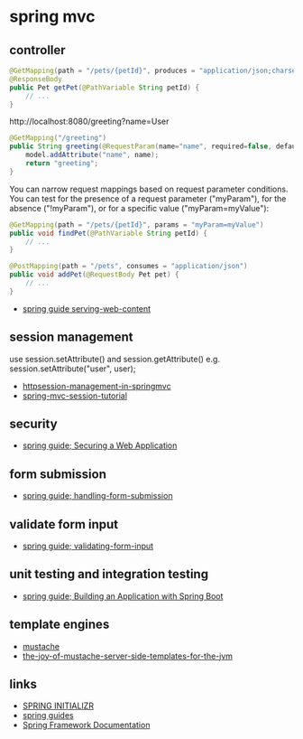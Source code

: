 # spring mvc


## controller

```java
@GetMapping(path = "/pets/{petId}", produces = "application/json;charset=UTF-8")
@ResponseBody
public Pet getPet(@PathVariable String petId) {
    // ...
}
```


http://localhost:8080/greeting?name=User

```java
@GetMapping("/greeting")
public String greeting(@RequestParam(name="name", required=false, defaultValue="World") String name, Model model) {
    model.addAttribute("name", name);
    return "greeting";
}
```

You can narrow request mappings based on request parameter conditions. You can test for the presence of a request parameter ("myParam"), for the absence ("!myParam"), or for a specific value ("myParam=myValue"):

```java
@GetMapping(path = "/pets/{petId}", params = "myParam=myValue")
public void findPet(@PathVariable String petId) {
    // ...
}
```

```java
@PostMapping(path = "/pets", consumes = "application/json")
public void addPet(@RequestBody Pet pet) {
    // ...
}
```

* [spring guide serving-web-content](https://spring.io/guides/gs/serving-web-content/)


## session management

use session.setAttribute() and session.getAttribute()
e.g. session.setAttribute("user", user);

* [httpsession-management-in-springmvc](https://stackoverflow.com/questions/17145526/httpsession-management-in-springmvc)
* [spring-mvc-session-tutorial](https://www.javacodegeeks.com/2013/04/spring-mvc-session-tutorial.html)


## security

* [spring guide; Securing a Web Application](https://spring.io/guides/gs/securing-web/)


## form submission

* [spring guide; handling-form-submission](https://spring.io/guides/gs/handling-form-submission/)


## validate form input

* [spring guide; validating-form-input](https://spring.io/guides/gs/validating-form-input/)


## unit testing and integration testing

* [spring guide; Building an Application with Spring Boot](https://spring.io/guides/gs/spring-boot/)


## template engines

* [mustache](http://mustache.github.io/mustache.5.html)
* [the-joy-of-mustache-server-side-templates-for-the-jvm](https://spring.io/blog/2016/11/21/the-joy-of-mustache-server-side-templates-for-the-jvm)


## links
* [SPRING INITIALIZR](https://start.spring.io/)
* [spring guides](https://spring.io/guides)
* [Spring Framework Documentation](https://docs.spring.io/spring/docs/5.0.8.RELEASE/spring-framework-reference/index.html)

